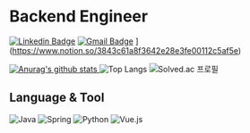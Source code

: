 # Backend Engineer

<!-- 링크드인, 지메일, 노션 페이지 링크 -->
[![Linkedin Badge](https://img.shields.io/badge/-LinkedIn-blue?style=for-the-badge&logo=Linkedin&logoColor=white&link=https://www.linkedin.com/in/%EC%9B%85%ED%98%84-%EC%A1%B0-b24a30207/)](https://www.linkedin.com/in/%EC%9B%85%ED%98%84-%EC%A1%B0-b24a30207/) [![Gmail Badge](https://img.shields.io/badge/Gmail-d14836?style=for-the-badge&logo=Gmail&logoColor=white&link=mailto:tofan12312@gmail.com)](mailto:tofan123123@gmail.com)
](https://www.notion.so/3843c61a8f3642e28e3fe00112c5af5e) 
<!-- Stats, Top Langs, Solved.ac -->
[![Anurag's github stats](https://github-readme-stats.vercel.app/api?username=tofan0412&theme=algolia)
](https://github.com/anuraghazra/github-readme-stats) ![Top Langs](https://github-readme-stats.vercel.app/api/top-langs/?username=tofan0412&layout=compact&theme=tokyonight)
![Solved.ac
프로필](http://mazassumnida.wtf/api/v2/generate_badge?boj=tofan123)

<!-- Skill badge -->
## Language & Tool
![Java](https://img.shields.io/badge/java-%23ED8B00.svg?style=for-the-badge&logo=java&logoColor=white) ![Spring](https://img.shields.io/badge/spring-%236DB33F.svg?style=for-the-badge&logo=spring&logoColor=white) ![Python](https://img.shields.io/badge/python-3670A0?style=for-the-badge&logo=python&logoColor=ffdd54) ![Vue.js](https://img.shields.io/badge/vuejs-%2335495e.svg?style=for-the-badge&logo=vuedotjs&logoColor=%234FC08D)
